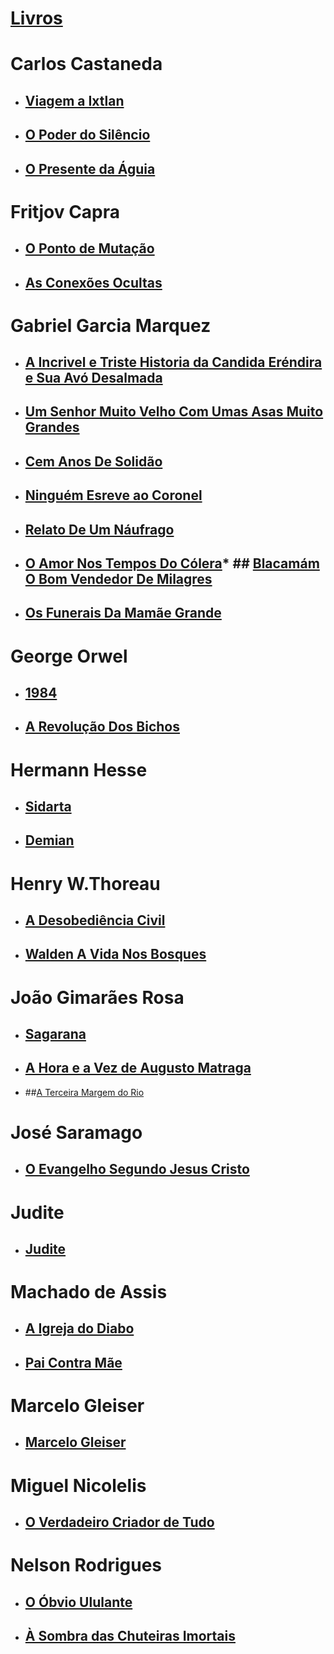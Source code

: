 # [Livros](https://humbertoeliasoares01.github.io/Livros/)
# Carlos Castaneda
* ## [Viagem a Ixtlan](Carlos%20Castaneda/Carlos%20Castaneda%20-%20Viagem%20a%20Ixtlan.pdf)
* ## [O Poder do Silêncio](Carlos%20Castaneda/Carlos_Castaneda_O_Poder_do_Silencio.pdf)
* ## [O Presente da Águia](Carlos%20Castaneda/O%20Presente%20da%20aguia%20-%20Carlos%20Castaneda.pdf)
# Fritjov Capra
* ## [O Ponto de Mutação](Fritjof%20Capra/O%20Ponto%20de%20Mutacao%20-%20Fritjof%20Capra.pdf)
* ## [As Conexões Ocultas](Fritjof%20Capra/31.-Conexoes-Ocultas-Fritjof-Capra.pdf)
# Gabriel Garcia Marquez
* ## [A Incrivel e Triste Historia da Candida Eréndira e Sua Avó Desalmada](Gabriel%20Garcia%20Marquez/A%20Incrivel%20e%20Triste%20Historia%20da%20Candida%20Er%20-%20Gabriel%20Garcia%20Marquez.pdf)
* ## [Um Senhor Muito Velho Com Umas Asas Muito Grandes](Gabriel%20Garcia%20Marquez/Um%20senhor%20muito%20velho%20com%20umas%20asas%20muito%20grandes.pdf) 
* ## [Cem Anos De Solidão](Gabriel%20Garcia%20Marquez/Cem%20Anos%20de%20Solidão%20-%20Gabriel%20Garcia%20Marquez.pdf)
* ## [Ninguém  Esreve ao Coronel](Gabriel%20Garcia%20Marquez/Ninguem%20Escreve%20ao%20Coronel%20-%20Gabriel%20Garcia%20Marquez.pdf)
* ## [Relato De Um Náufrago](Gabriel%20Garcia%20Marquez/Muestra-Relato-de-un-Naufrago.pdf)
* ## [O Amor Nos Tempos Do Cólera](Gabriel%20Garcia%20Marquez/olhosdecaoazulgabrielgarciamarquez.pdf)* ## [Blacamám O Bom Vendedor De Milagres](Gabriel%20Garcia%20Marquez/Blacamán.pdf)
* ## [Os Funerais Da Mamãe Grande](Gabriel%20Garcia%20Marquez/Os%20Funerais%20da%20Mamãe%20Grande.pdf)
# George Orwel
* ## [1984](George%20Orwel/e-book-1984.pdf) 
* ## [A Revolução Dos Bichos](George%20Orwel/a-revolucao-dos-bichos.pdf)
# Hermann Hesse
* ## [Sidarta](Hermann%20Hesse/sidarta.pdf)
* ## [Demian](Hermann%20Hesse/demian.pdf)
# Henry W.Thoreau
* ## [A Desobediência Civil](Thoreau/A%20Desobediência%20Civil%20-%20thoreau.pdf) 
* ## [Walden A Vida Nos Bosques](Thoreau/Walden%20a%20Vida%20nos%20Bosques.pdf)
# João Gimarães Rosa
* ## [Sagarana](João%20Guimarães%20Rosa/sagarana-livro-joc3a3o-guimarc3a3es-rosa.pdf)
* ## [A Hora e a Vez de Augusto Matraga](João%20Guimarães%20Rosa/A%20Hora%20e%20Vez%20de%20Augusto%20Matraga%20-%20Joao%20Guimaraes%20Rosa.pdf)
* ##[A Terceira Margem do Rio](João%20Guimarães%20Rosa/a_terceira_margem_do_rio-3.pdf)
# José Saramago
* ## [O Evangelho Segundo Jesus Cristo](José%20Saramago/O%20Evangelho%20Segundo%20Jesus%20Cristo%20-%20José%20Saramago.pdf)
# Judite
* ## [Judite](Judite/Judite.pdf)
# Machado de Assis
* ## [A Igreja do Diabo](Machado%20de%20Assis/A%20Igreja%20do%20Diabo%20-%20Machado%20de%20Assis.pdf)
* ## [Pai Contra Mãe](Machado%20de%20Assis/Pai%20Contra%20Mãe%20-%20Machado%20de%20Assis%20.pdf)
# Marcelo Gleiser
* ## [Marcelo Gleiser](Marcelo%20Gleiser/A%20ilha%20do%20conhecimento%20-%20Marcelo%20Gleiser.PDF)
# Miguel Nicolelis
* ## [O Verdadeiro Criador de Tudo](Miguel%20Nicolelis/O%20Verdadeiro%20criador%20de%20tudo.pdf)
# Nelson Rodrigues
* ## [O Óbvio Ululante](Nelson%20Rodrigues/Nelson-Rodrigues-O-Obvio-Ululante.pdf)
* ## [À Sombra das Chuteiras Imortais](Nelson%20Rodrigues/Nelson-Rodrigues-A-Sombra-Das-Chuteiras-Imortais.pdf) 